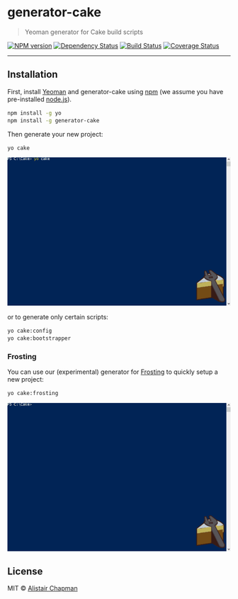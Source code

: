 # generator-cake  

> Yeoman generator for Cake build scripts

[![NPM version][npm-image]][npm-url]
[![Dependency Status][daviddm-image]][daviddm-url]
[![Build Status][build-badge]][build-status]
[![Coverage Status][coverage-badge]][coverage-url]

---

## Installation

First, install [Yeoman](http://yeoman.io) and generator-cake using [npm](https://www.npmjs.com/) (we assume you have pre-installed [node.js](https://nodejs.org/)).

```bash
npm install -g yo
npm install -g generator-cake
```

Then generate your new project:

```bash
yo cake
```

![Running 'yo cake'](art/yo-cake.gif)

or to generate only certain scripts:

```bash
yo cake:config
yo cake:bootstrapper
```

### Frosting

You can use our (experimental) generator for [Frosting](https://github.com/cake-build/frosting) to quickly setup a new project:

```bash
yo cake:frosting
```

![Running 'yo cake:frosting'](art/yo-frosting.gif)

## License

MIT © [Alistair Chapman](https://agchapman.com)


[npm-image]: https://badge.fury.io/js/generator-cake.svg
[npm-url]: https://npmjs.org/package/generator-cake
[daviddm-image]: https://david-dm.org/cake-build/cake-yeoman.svg?theme=shields.io
[daviddm-url]: https://david-dm.org/cake-build/cake-yeoman
[build-badge]: https://travis-ci.org/cake-build/cake-yeoman.svg?branch=master
[build-status]: https://travis-ci.org/cake-build/cake-yeoman
[coverage-badge]: https://coveralls.io/repos/cake-build/cake-yeoman/badge.png
[coverage-url]: https://coveralls.io/github/cake-build/cake-yeoman
